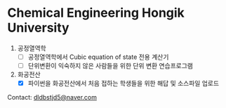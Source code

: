 # Chemical Engineering Hongik University  
1. 공정열역학
	- [ ] 공정열역학에서 Cubic equation of state 전용 계산기
	- [ ] 단위변환이 익숙하지 않은 사람들을 위한 단위 변환 연습프로그램
2. 화공전산
	- [x] 파이썬을 화공전산에서 처음 접하는 학생들을 위한 해답 및 소스파일 업로드

Contact: dldbstjd5@naver.com